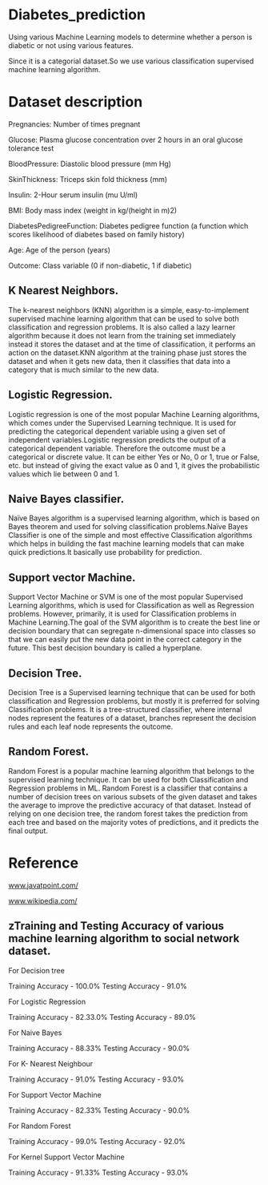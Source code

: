 # Diabetes_prediction
Using various Machine Learning models to determine whether a person is diabetic or not using various features.

Since it is a categorial dataset.So we use various classification supervised machine learning algorithm.

# Dataset description
Pregnancies: Number of times pregnant

Glucose: Plasma glucose concentration over 2 hours in an oral glucose tolerance test

BloodPressure: Diastolic blood pressure (mm Hg)

SkinThickness: Triceps skin fold thickness (mm)

Insulin: 2-Hour serum insulin (mu U/ml)

BMI: Body mass index (weight in kg/(height in m)2)

DiabetesPedigreeFunction: Diabetes pedigree function (a function which scores likelihood of diabetes based on family history)

Age: Age of the person (years)

Outcome: Class variable (0 if non-diabetic, 1 if diabetic)

## K Nearest Neighbors.
The k-nearest neighbors (KNN) algorithm is a simple, easy-to-implement supervised machine learning algorithm that can be used to solve both classification and regression problems. It is also called a lazy learner algorithm because it does not learn from the training set immediately instead it stores the dataset and at the time of classification, it performs an action on the dataset.KNN algorithm at the training phase just stores the dataset and when it gets new data, then it classifies that data into a category that is much similar to the new data.

## Logistic Regression.
Logistic regression is one of the most popular Machine Learning algorithms, which comes under the Supervised Learning technique. It is used for predicting the categorical dependent variable using a given set of independent variables.Logistic regression predicts the output of a categorical dependent variable. Therefore the outcome must be a categorical or discrete value. It can be either Yes or No, 0 or 1, true or False, etc. but instead of giving the exact value as 0 and 1, it gives the probabilistic values which lie between 0 and 1.

## Naive Bayes classifier.
Naïve Bayes algorithm is a supervised learning algorithm, which is based on Bayes theorem and used for solving classification problems.Naïve Bayes Classifier is one of the simple and most effective Classification algorithms which helps in building the fast machine learning models that can make quick predictions.It basically use probability for prediction.

## Support vector Machine.
Support Vector Machine or SVM is one of the most popular Supervised Learning algorithms, which is used for Classification as well as Regression problems. However, primarily, it is used for Classification problems in Machine Learning.The goal of the SVM algorithm is to create the best line or decision boundary that can segregate n-dimensional space into classes so that we can easily put the new data point in the correct category in the future. This best decision boundary is called a hyperplane.

## Decision Tree.
Decision Tree is a Supervised learning technique that can be used for both classification and Regression problems, but mostly it is preferred for solving Classification problems. It is a tree-structured classifier, where internal nodes represent the features of a dataset, branches represent the decision rules and each leaf node represents the outcome.

## Random Forest.
Random Forest is a popular machine learning algorithm that belongs to the supervised learning technique. It can be used for both Classification and Regression problems in ML. Random Forest is a classifier that contains a number of decision trees on various subsets of the given dataset and takes the average to improve the predictive accuracy of that dataset. Instead of relying on one decision tree, the random forest takes the prediction from each tree and based on the majority votes of predictions, and it predicts the final output.

# Reference
www.javatpoint.com/

www.wikipedia.com/

## zTraining and Testing Accuracy of various machine learning algorithm to social network dataset.

For Decision tree

  Training Accuracy  -  100.0%
  Testing Accuracy   -  91.0%
  
For Logistic Regression

  Training Accuracy  -  82.33.0%
  Testing Accuracy   -  89.0%
  
For Naive Bayes

  Training Accuracy  -  88.33%
  Testing Accuracy   -  90.0%
  
For K- Nearest Neighbour 

  Training Accuracy  -  91.0%
  Testing Accuracy   -  93.0%
  
For Support Vector Machine

  Training Accuracy  -  82.33%
  Testing Accuracy   -  90.0%
  
For Random Forest

  Training Accuracy  -  99.0%
  Testing Accuracy   -  92.0%
  
For Kernel Support Vector Machine

  Training Accuracy  -  91.33%
  Testing Accuracy   -  93.0%
